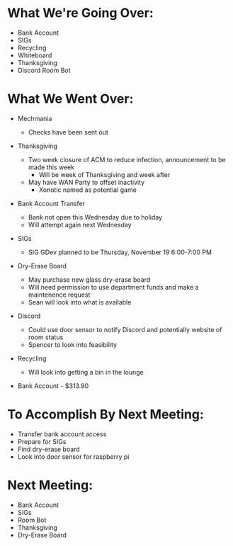 # What We're Going Over:
- Bank Account
- SIGs
- Recycling
- Whiteboard
- Thanksgiving
- Discord Room Bot

# What We Went Over:

- Mechmania
    - Checks have been sent out

- Thanksgiving
    - Two week closure of ACM to reduce infection, announcement to be made this week
        - Will be week of Thanksgiving and week after
    - May have WAN Party to offset inactivity
        - Xonotic named as potential game

- Bank Account Transfer
    - Bank not open this Wednesday due to holiday
    - Will attempt again next Wednesday

- SIGs
    - SIG GDev planned to be Thursday, November 19 6:00-7:00 PM

- Dry-Erase Board
    - May purchase new glass dry-erase board
    - Will need permission to use department funds and make a maintenence request
    - Sean will look into what is available

- Discord 
    - Could use door sensor to notify Discord and potentially website of room status
    - Spencer to look into feasibility

- Recycling
    - Will look into getting a bin in the lounge

- Bank Account - $313.90

# To Accomplish By Next Meeting: 
- Transfer bank account access 
- Prepare for SIGs
- Find dry-erase board
- Look into door sensor for raspberry pi

# Next Meeting:
- Bank Account
- SIGs
- Room Bot
- Thanksgiving
- Dry-Erase Board
